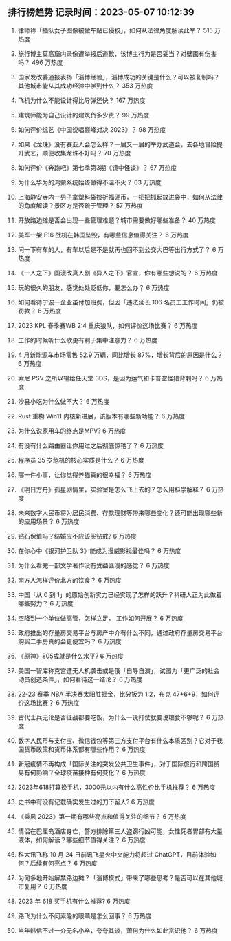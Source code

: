 
## 排行榜趋势 记录时间：2023-05-07 10:12:39
  
  1. 律师称「插队女子图像被做车贴已侵权」，如何从法律角度解读此举？ 515 万热度
    
  2. 旅行博主莫高窟内录像遭举报后道歉，该博主行为是否妥当？对壁画有伤害吗？ 496 万热度
    
  3. 国家发改委通报表扬「淄博经验」，淄博成功的关键是什么？可以被复制吗？其他城市能从其成功经验中学到什么？ 353 万热度
    
  4. 飞机为什么不能设计得比导弹还快？ 167 万热度
    
  5. 建筑师能为自己设计的建筑负多少责？ 99 万热度
    
  6. 如何评价综艺《中国说唱巅峰对决 2023》？ 98 万热度
    
  7. 如果《龙珠》没有赛亚人会怎么样？一届又一届的举办武道会，去各地冒险提升武艺，顺便收集龙珠不好吗？ 70 万热度
    
  8. 如何评价《奔跑吧》第七季第3期《镜中怪谈》？ 67 万热度
    
  9. 为什么华为的鸿蒙系统始终做得不温不火？ 63 万热度
    
  10. 上海静安寺内一男子拿塑料袋捡祈福硬币，一把把抓起放进袋中，如何从法律的角度解读？景区方是否疏于管理？ 57 万热度
    
  11. 开放路边摊是否会出现一些管理难题？城市需要做好哪些准备？ 40 万热度
    
  12. 美军一架 F16 战机在韩国坠毁，有哪些信息值得关注？ 6 万热度
    
  13. 问一下有车的人，有车以后是不是就再也回不到公交大巴等出行方式了？ 6 万热度
    
  14. 《一人之下》国漫改真人剧《异人之下》官宣，你有哪些想说的？ 6 万热度
    
  15. 玩的很久的朋友，感觉处处贬低你，要怎么办？ 6 万热度
    
  16. 如何看待宁波一企业虽付加班费，但因「违法延长 106 名员工工作时间」仍被罚款？ 6 万热度
    
  17. 2023 KPL 春季赛WB 2:4 重庆狼队，如何评价这场比赛？ 6 万热度
    
  18. 工作的时候听什么歌更有利于集中注意力？ 6 万热度
    
  19. 4 月新能源车市场零售 52.9 万辆，同比增长 87%，增长背后的原因是什么？ 6 万热度
    
  20. 索尼 PSV 之所以输给任天堂 3DS，是因为运气和卡普空怪猎背刺吗？ 6 万热度
    
  21. 沙县小吃为什么做不大？ 6 万热度
    
  22. Rust 重构 Win11 内核新进展，该版本有哪些新功能？ 6 万热度
    
  23. 为什么说家用车的终点是MPV? 6 万热度
    
  24. 有没有什么路由器让你用过之后彻底惊艳了？ 6 万热度
    
  25. 程序员 35 岁危机的核心实质是什么？ 6 万热度
    
  26. 哪一件小事，让你觉得养猫真的很幸福？ 6 万热度
    
  27. 《明日方舟》孤星剧情里，实验室是怎么飞上去的？怎么用科学解释？ 6 万热度
    
  28. 未来数字人民币将为居民消费、存款理财等带来哪些变化？还可能出现哪些新的应用场景？ 6 万热度
    
  29. 钻石保值吗？结婚应不应该买钻戒? 6 万热度
    
  30. 在你心中《银河护卫队 3》能成为漫威影视最佳吗？ 6 万热度
    
  31. 为什么看完一部文学著作没有受益匪浅的感觉？ 6 万热度
    
  32. 南方人怎样评价北方的饮食？ 6 万热度
    
  33. 中国「从 0 到 1」的原始创新实力已经实现了怎样的跃升？科研人正为此做着哪些努力？ 6 万热度
    
  34. 空降到一个单位做高管，怎样立足， 工作如何开展？ 6 万热度
    
  35. 政府推出的存量房交易平台与房产中介有什么不同，通过政府存量房交易平台购买二手房真的会更便宜吗？ 6 万热度
    
  36. 《原神》805成就是什么水平? 6 万热度
    
  37. 美国一智库称克宫遭无人机袭击或是俄「自导自演」，试图为「更广泛的社会动员创造条件」，如何看待这一结论？ 6 万热度
    
  38. 22-23 赛季 NBA 半决赛太阳胜掘金，比分扳为 1:2，布克 47+6+9，如何评价这场比赛？ 6 万热度
    
  39. 古代士兵无论是否征战都要吃饭，为什么一说打仗就要说粮食不够呢？ 6 万热度
    
  40. 数字人民币与支付宝、微信钱包等第三方支付平台有什么本质区别？它对于我国货币政策和货币体系都有哪些作用？ 6 万热度
    
  41. 新冠疫情不再构成「国际关注的突发公共卫生事件」，对于国际旅行和跨国贸易有何影响？全球疫苗接种有何变化？ 6 万热度
    
  42. 2023年618打算换手机，3000元以内有什么高性价比手机推荐？ 6 万热度
    
  43. 史书中有没有记载确实发生过的刀下留人? 6 万热度
    
  44. 《乘风 2023》第一期有哪些亮点和值得关注的细节？ 6 万热度
    
  45. 情侣在巴厘岛酒店身亡，警方排除第三人盗窃行凶可能，女性死者胃部有大量液体，如何解读？哪些细节值得关注？ 6 万热度
    
  46. 科大讯飞称 10 月 24 日前讯飞星火中文能力将超过 ChatGPT，目前体验如何？后续有何亮点？ 6 万热度
    
  47. 为何多地开始解禁路边摊？「淄博模式」带来了哪些思考？是否可以在其他城市复用？ 6 万热度
    
  48. 2023 年 618 买手机有什么推荐? 6 万热度
    
  49. 路飞为什么不问索隆的眼睛是怎么回事？ 6 万热度
    
  50. 当年韩信不过一介无名小卒，夸夸其谈，萧何为什么如此赏识他？ 6 万热度
    